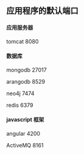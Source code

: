 
## 应用程序的默认端口

#### 应用服务器

tomcat 8080 

#### 数据库

mongodb 27017

arangodb 8529

neo4j 7474

redis 6379

#### javascript 框架

angular 4200


ActiveMQ 8161
